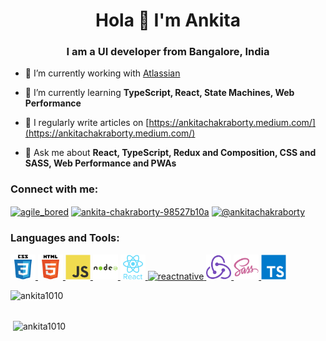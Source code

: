 <h1 align="center">Hola 👋 I'm Ankita</h1>
<h3 align="center">I am a UI developer from Bangalore, India</h3>

- 💼 I’m currently working with [Atlassian](https://www.atlassian.com/)

- 🌱 I’m currently learning **TypeScript, React, State Machines, Web Performance**

- 📝 I regularly write articles on [https://ankitachakraborty.medium.com/](https://ankitachakraborty.medium.com/)

- 💬 Ask me about **React, TypeScript, Redux and Composition, CSS and SASS, Web Performance and PWAs**

<h3 align="left">Connect with me:</h3>
<p align="left">
<a href="https://twitter.com/agile_bored" target="blank"><img align="center" src="https://raw.githubusercontent.com/rahuldkjain/github-profile-readme-generator/master/src/images/icons/Social/twitter.svg" alt="agile_bored" height="30" width="40" /></a>
<a href="https://linkedin.com/in/ankita-chakraborty-98527b10a" target="blank"><img align="center" src="https://raw.githubusercontent.com/rahuldkjain/github-profile-readme-generator/master/src/images/icons/Social/linked-in-alt.svg" alt="ankita-chakraborty-98527b10a" height="30" width="40" /></a>
<a href="https://medium.com/@ankitachakraborty" target="blank"><img align="center" src="https://raw.githubusercontent.com/rahuldkjain/github-profile-readme-generator/master/src/images/icons/Social/medium.svg" alt="@ankitachakraborty" height="30" width="40" /></a>
</p>

<h3 align="left">Languages and Tools:</h3>
<p align="left"> <a href="https://www.w3schools.com/css/" target="_blank" rel="noreferrer"> <img src="https://raw.githubusercontent.com/devicons/devicon/master/icons/css3/css3-original-wordmark.svg" alt="css3" width="40" height="40"/> </a> <a href="https://www.w3.org/html/" target="_blank" rel="noreferrer"> <img src="https://raw.githubusercontent.com/devicons/devicon/master/icons/html5/html5-original-wordmark.svg" alt="html5" width="40" height="40"/> </a> <a href="https://developer.mozilla.org/en-US/docs/Web/JavaScript" target="_blank" rel="noreferrer"> <img src="https://raw.githubusercontent.com/devicons/devicon/master/icons/javascript/javascript-original.svg" alt="javascript" width="40" height="40"/> </a> <a href="https://nodejs.org" target="_blank" rel="noreferrer"> <img src="https://raw.githubusercontent.com/devicons/devicon/master/icons/nodejs/nodejs-original-wordmark.svg" alt="nodejs" width="40" height="40"/> </a> <a href="https://reactjs.org/" target="_blank" rel="noreferrer"> <img src="https://raw.githubusercontent.com/devicons/devicon/master/icons/react/react-original-wordmark.svg" alt="react" width="40" height="40"/> </a> <a href="https://reactnative.dev/" target="_blank" rel="noreferrer"> <img src="https://reactnative.dev/img/header_logo.svg" alt="reactnative" width="40" height="40"/> </a> <a href="https://redux.js.org" target="_blank" rel="noreferrer"> <img src="https://raw.githubusercontent.com/devicons/devicon/master/icons/redux/redux-original.svg" alt="redux" width="40" height="40"/> </a> <a href="https://sass-lang.com" target="_blank" rel="noreferrer"> <img src="https://raw.githubusercontent.com/devicons/devicon/master/icons/sass/sass-original.svg" alt="sass" width="40" height="40"/> </a> <a href="https://www.typescriptlang.org/" target="_blank" rel="noreferrer"> <img src="https://raw.githubusercontent.com/devicons/devicon/master/icons/typescript/typescript-original.svg" alt="typescript" width="40" height="40"/> </a> </p>

<p><img align="left" src="https://github-readme-stats.vercel.app/api/top-langs?username=ankita1010&show_icons=true&locale=en&layout=compact&theme=radical" alt="ankita1010" /></p>
<br> <br>
<p>&nbsp;<img align="center" src="https://github-readme-stats.vercel.app/api?username=ankita1010&theme=radical&show_icons=true&locale=en" alt="ankita1010" /></p>

